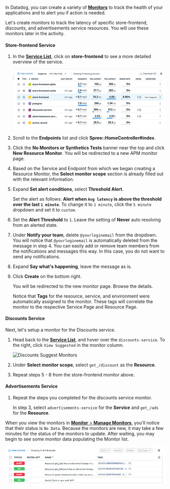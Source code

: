 In Datadog, you can create a variety of <a href="https://docs.datadoghq.com/monitors/" target="_datadog">**Monitors**</a> to track the health of your applications and to alert you if action is needed. 

Let's create monitors to track the latency of specific store-frontend, discounts, and advertisements service resources. You will use these monitors later in the activity.

#### Store-frontend Service

1. In the <a href="https://app.datadoghq.com/apm/services?env=ruby-shop" target="_datadog">**Service List**</a>, click on **store-frontend** to see a more detailed overview of the service. <p> ![Store Frontend Flow](fixappv3/assets/store-frontend-list.png)

2. Scroll to the **Endpoints** list and click **Spree::HomeController#index**.

3. Click the **No Monitors or Synthetics Tests** banner near the top and click **New Resource Monitor**. You will be redirected to a new APM monitor page.

4. Based on the Service and Endpoint from which we began creating a Resource Monitor, the **Select monitor scope** section is already filled out with the relevant information.

5. Expand **Set alert conditions**, select **Threshold Alert**. <p>Set the alert as follows: **Alert when `Avg latency` is above the threshold over the last `1 minute`**. To change it to `1 minute`, click the `5 minute` dropdown and set it to `custom`.

6. Set the **Alert Threshold** to `1`. Leave the setting of **Never** auto resolving from an alerted state.

7. Under **Notify your team**, delete `@yourloginemail` from the dropdown. You will notice that `@yourloginemail` is automatically deleted from the message in step 4. You can easily add or remove team members from the notifications and messages this way. In this case, you do not want to send any notifications.

8. Expand **Say what's happening**, leave the message as is. 

9. Click **Create** on the bottom right. <p> You will be redirected to the new monitor page. Browse the details. <p> Notice that **Tags** for the resource, service, and environment were automatically assigned to the monitor. These tags will correlate the monitor to the respective Service Page and Resource Page.


#### Discounts Service

Next, let's setup a monitor for the Discounts service. 

1. Head back to the <a href="https://app.datadoghq.com/apm/services?env=ruby-shop" target="_datadog">**Service List**</a>, and hover over the `discounts-service`. To the right, click `View Suggested` in the monitor column. <p> ![Discounts Suggest Monitors](fixappv3/assets/discounts-monitors.png)

4. Under **Select monitor scope**, select `get_/discount` as the **Resource**.

5. Repeat steps 5 - 8 from the store-frontend monitor above.

#### Advertisements Service

1. Repeat the steps you completed for the discounts service monitor. <p>In step 3, select `advertisements-service` for the **Service** and `get_/ads` for the **Resource**.

When you view the monitors in <a href="https://app.datadoghq.com/monitors/manage" target="_datadog">**Monitor** > **Manage Monitors**</a>, you'll notice that their status is `No Data`. Because the monitors are new, it may take a few minutes for the status of the monitors to update. After waiting, you may begin to see some monitor data populating the Monitor list.

![Monitor Data on Service List](fixappv3/assets/monitor-data-list.png)

